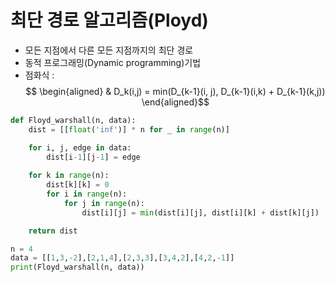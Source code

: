 # 최단 경로 알고리즘(Ployd)

- 모든 지점에서 다른 모든 지점까지의 최단 경로
- 동적 프로그래밍(Dynamic programming)기법
- 점화식 :
$$ \begin{aligned} & D_k(i,j) = min(D_{k-1}(i, j), D_{k-1}(i,k) + D_{k-1}(k,j)) \end{aligned}$$

```python
def Floyd_warshall(n, data):
    dist = [[float('inf')] * n for _ in range(n)]

    for i, j, edge in data:
        dist[i-1][j-1] = edge
        
    for k in range(n):
        dist[k][k] = 0
        for i in range(n):
            for j in range(n):
                dist[i][j] = min(dist[i][j], dist[i][k] + dist[k][j])

    return dist

n = 4
data = [[1,3,-2],[2,1,4],[2,3,3],[3,4,2],[4,2,-1]]
print(Floyd_warshall(n, data))
```